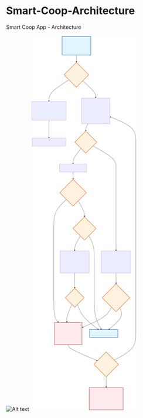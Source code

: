 # Smart-Coop-Architecture
Smart Coop App -  Architecture

![Alt text](./controllers_brief.svg)
<img src="./Authentication_flow.svg">